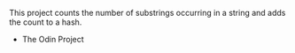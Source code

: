 This project counts the number of substrings occurring in a string and adds the count to a hash. 
- The Odin Project
